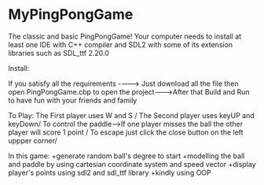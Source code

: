 # MyPingPongGame
The classic and basic PingPongGame!
Your computer needs to install at least one IDE with C++ compiler and SDL2 with some of its extension libraries such as SDL_ttf 2.20.0

Install:

If you satisfy all the requirements ----> Just download all the file then open PingPongGame.cbp to open the project--->After that Build and Run to have fun with your friends and family 

To Play:
The First player uses W and S / 
The Second player uses keyUP and keyDown/ 
To control the paddle-->If one player misses the ball the other player will score 1 point /
To escape just click the close button on the left uppper corner/

In this game:
+generate random ball's degree to start
+modelling the ball and paddle by using cartesian coordinate system and speed vector
+display player's points using sdl2 and sdl_ttf library
+kindly using OOP

